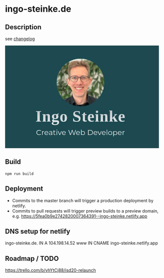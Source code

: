 # ingo-steinke.de

## Description

see [changelog](./CHANGELOG.md)

![screenshot](_screenshots/screenshot-ingo-steinke-de.jpg)

## Build

```
npm run build
```

## Deployment

- Commits to the master branch will trigger a production deployment by netlify.
- Commits to pull requests will trigger preview builds to a preview domain, e.g.
https://5fea0b9e2742820007364391--ingo-steinke.netlify.app

## DNS setup for netlify

ingo-steinke.de.  IN  A     104.198.14.52
www           IN  CNAME ingo-steinke.netlify.app

## Roadmap / TODO

https://trello.com/b/vhYtCj88/isd20-relaunch
